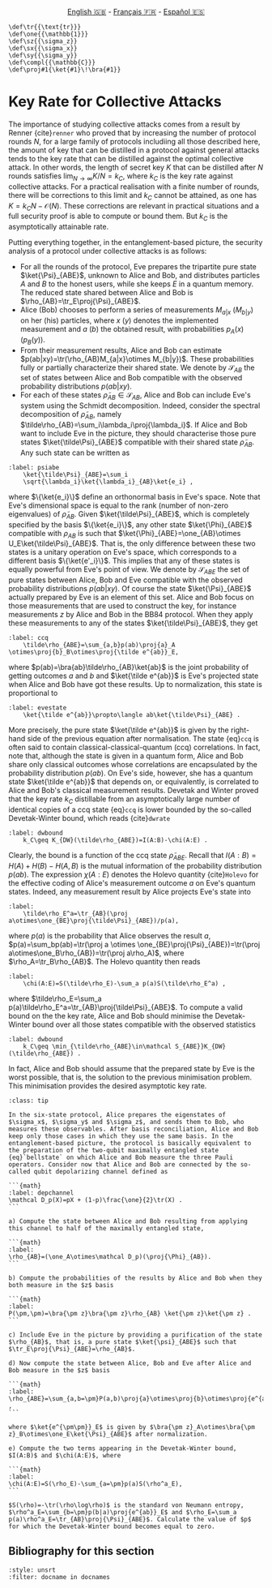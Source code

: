<p style="text-align: center;">
    <a id="linken" href="../../../../en/content/index.html">English &#x1F1EC;&#x1F1E7;</a> - 
    <a id="linkfr" href="../../../../fr/content/index.html">Français &#x1F1EB;&#x1F1F7;</a> - 
    <a id="linkes" href="../../../../es/content/index.html">Español &#x1F1EA;&#x1F1F8;</a>
</p>
<script>
    currentPage = window.location.href;
    beforeLang = currentPage.slice(0, currentPage.indexOf("content") - 3);
    afterLang = currentPage.slice(currentPage.indexOf("content"));
    document.getElementById("linken").href = beforeLang + "en/" + afterLang;
    document.getElementById("linkfr").href = beforeLang + "fr/" + afterLang;
    document.getElementById("linkes").href = beforeLang + "es/" + afterLang;
</script>



```{math}
\def\tr{{\text{tr}}}
\def\one{{\mathbb{1}}}
\def\sz{{\sigma_z}}
\def\sx{{\sigma_x}}
\def\sy{{\sigma_y}}
\def\compl{{\mathbb{C}}}
\def\proj#1{\ket{#1}\!\bra{#1}}
```

# Key Rate for Collective Attacks

The importance of studying collective attacks comes from a result by Renner {cite}`renner` who proved that by increasing the number of protocol rounds $N$, 
for a large family of protocols includiing all those described here, the amount of key that can be distilled in a protocol against general attacks tends to the key rate that can be distilled against the optimal collective attack. In other words, the length of secret key $K$ that can be distilled after $N$ rounds satisfies $\lim_{N\rightarrow\infty} K/N=k_C$, where $k_C$ is the key rate against collective attacks. For a practical realisation with a finite number of rounds, there will be corrections to this limit and $k_C$ cannot be attained, as one has $K=k_CN-\mathcal{O}(N)$. These corrections are relevant in practical situations and a full security proof is able to compute or bound them. But $k_C$ is the asymptotically attainable rate. 

Putting everything together, in the entanglement-based picture, the security analysis of a protocol under collective attacks is as follows:

<!--Luke: The extra spaces at the start of the line here are important to maintain the blocks-->

- For all the rounds of the protocol, Eve prepares the tripartite pure state $\ket{\Psi}_{ABE}$, unknown to Alice and Bob, and distributes particles $A$ and $B$ to the honest users, while she keeps $E$ in a quantum memory. The reduced state shared between Alice and Bob is $\rho_{AB}=\tr_E\proj{\Psi}_{ABE}$.
- Alice (Bob) chooses to perform a series of measurements  $M_{a|x}$ ($M_{b|y}$)
    on her (his) particles, where $x$ ($y$) denotes the implemented measurement and $a$ ($b$) the obtained result, with probabilities $p_A(x)$ ($p_B(y)$).
- From their measurement results, Alice and Bob can estimate $p(ab|xy)=\tr(\rho_{AB}M_{a|x}\otimes M_{b|y})$. These probabilities fully or partially characterize their shared state. We denote by $\mathcal{S}_{AB}$ the set of states between Alice and Bob compatible with the observed probability distributions $p(ab|xy)$. 
- For each of these states $\tilde\rho_{AB}\in\mathcal S_{AB}$, Alice and Bob can include Eve's
system using the Schmidt
decomposition. Indeed, consider the spectral decomposition of
$\tilde\rho_{AB}$, namely $\tilde\rho_{AB}=\sum_i\lambda_i\proj{\lambda_i}$.
If Alice and Bob want to include Eve in the picture, they should
characterise those pure states $\ket{\tilde\Psi}_{ABE}$ compatible with their shared state $\tilde\rho_{AB}$. Any such state can be written as  

```{math}
:label: psiabe
    \ket{\tilde\Psi}_{ABE}=\sum_i
    \sqrt{\lambda_i}\ket{\lambda_i}_{AB}\ket{e_i} ,
```  

where $\{\ket{e_i}\}$ define an orthonormal basis in Eve's space.
Note that Eve's dimensional space is equal to the rank (number of
non-zero eigenvalues) of $\tilde\rho_{AB}$. Given
$\ket{\tilde\Psi}_{ABE}$, which is completely specified by the basis
$\{\ket{e_i}\}$, any other state $\ket{\Phi}_{ABE}$ compatible with $\rho_{AB}$
is such that
$\ket{\Phi}_{ABE}=\one_{AB}\otimes U_E\ket{\tilde\Psi}_{ABE}$. That is,
the only difference between these two states is a unitary
operation on Eve's space, which corresponds to a different basis
$\{\ket{e'_i}\}$. This implies that any of these states is equally
powerful from Eve's point of view. We denote by $\mathcal{S}_{ABE}$ the set of pure states between Alice, Bob and Eve compatible with the observed probability distributions $p(ab|xy)$. Of course the state $\ket{\Psi}_{ABE}$ actually prepared by Eve is an element of this set.
Alice and Bob focus on those measurements that are used to construct the key, for instance measurements $z$ by Alice and Bob in the BB84 protocol. When they apply these measurements to any of the states $\ket{\tilde\Psi}_{ABE}$, they get

```{math}
:label: ccq
    \tilde\rho_{ABE}=\sum_{a,b}p(ab)\proj{a}_A \otimes\proj{b}_B\otimes\proj{\tilde e^{ab}}_E,
```

where $p(ab)=\bra{ab}\tilde\rho_{AB}\ket{ab}$ is the joint probability of
getting outcomes $a$ and $b$ and $\ket{\tilde e^{ab}}$ is Eve's projected
state when Alice and Bob have got these results. Up to normalization, this state is proportional to

```{math}
:label: evestate
    \ket{\tilde e^{ab}}\propto\langle ab\ket{\tilde\Psi}_{ABE} .
```

More precisely, the pure state $\ket{\tilde e^{ab}}$ is given by the right-hand side of the previous equation after normalisation.
The state {eq}`ccq` is often said to contain
classical-classical-quantum (ccq) correlations. In fact, note that, although
the state is given in a quantum form, Alice and Bob share only
classical outcomes whose correlations are encapsulated by the
probability distribution $p(ab)$. On Eve's side, however, she has
a quantum state $\ket{\tilde e^{ab}}$ that depends on, or equivalently, is correlated to Alice and Bob's classical
measurement results.
Devetak and Winter proved that the key rate $k_C$ distillable from an asymptotically large number of identical copies of a ccq state {eq}`ccq` is lower bounded by the so-called Devetak-Winter bound, which reads {cite}`dwrate`

```{math}
:label: dwbound
    k_C\geq K_{DW}(\tilde\rho_{ABE})=I(A:B)-\chi(A:E) .
```

Clearly, the bound is a function of the ccq state $\tilde\rho_{ABE}$.
Recall that $I(A:B)=H(A)+H(B)-H(A,B)$ is the mutual information of the
probability distribution $p(ab)$. The expression $\chi(A:E)$ denotes the
Holevo quantity {cite}`Holevo` for the effective coding of Alice's measurement
outcome $a$ on Eve's quantum states. Indeed, any measurement result by
Alice projects Eve's state into

```{math}
:label: 
    \tilde\rho_E^a=\tr_{AB}(\proj a\otimes\one_{BE}\proj{\tilde\Psi}_{ABE})/p(a),
```

where $p(a)$ is the probability that Alice observes the result $a$, $p(a)=\sum_bp(ab)=\tr(\proj a \otimes \one_{BE}\proj{\Psi}_{ABE})=\tr(\proj a\otimes\one_B\rho_{AB})=\tr(\proj a\rho_A)$, where $\rho_A=\tr_B\rho_{AB}$.
The Holevo quantity then reads

```{math}
:label: 
    \chi(A:E)=S(\tilde\rho_E)-\sum_a p(a)S(\tilde\rho_E^a) ,
```

where $\tilde\rho_E=\sum_a p(a)\tilde\rho_E^a=\tr_{AB}\proj{\tilde\Psi}_{ABE}$. 
To compute a valid bound on the the key rate, Alice and Bob should minimise the Devetak-Winter bound over all those states compatible with the observed statistics

```{math}
:label: dwbound
    k_C\geq \min_{\tilde\rho_{ABE}\in\mathcal S_{ABE}}K_{DW}(\tilde\rho_{ABE}) .
```

In fact, Alice and Bob should assume that the prepared state by Eve is the worst possible, that is, the solution to the previous minimisation problem. This minimisation provides the desired asymptotic key rate.

`````{admonition} Exercise 4: Computation of key rates
:class: tip

In the six-state protocol, Alice prepares the eigenstates of $\sigma_x$, $\sigma_y$ and $\sigma_z$, and sends them to Bob, who measures these observables. After basis reconciliation, Alice and Bob keep only those cases in which they use the same basis. In the entanglement-based picture, the protocol is basically equivalent to the preparation of the two-qubit maximally entangled state {eq}`bellstate` on which Alice and Bob measure the three Pauli operators. Consider now that Alice and Bob are connected by the so-called qubit depolarizing channel defined as

```{math}
:label: depchannel
\mathcal D_p(X)=pX + (1-p)\frac{\one}{2}\tr(X) .
```

a) Compute the state between Alice and Bob resulting from applying this channel to half of the maximally entangled state, 

```{math}
:label: 
\rho_{AB}=(\one_A\otimes\mathcal D_p)(\proj{\Phi}_{AB}).
```

b) Compute the probabilities of the results by Alice and Bob when they both measure in the $z$ basis

```{math}
:label: 
P(\pm,\pm)=\bra{\pm z}\bra{\pm z}\rho_{AB} \ket{\pm z}\ket{\pm z} .
```

c) Include Eve in the picture by providing a purification of the state $\rho_{AB}$, that is, a pure state $\ket{\psi}_{ABE}$ such that $\tr_E\proj{\Psi}_{ABE}=\rho_{AB}$.

d) Now compute the state between Alice, Bob and Eve after Alice and Bob measure in the $z$ basis

```{math}
:label: 
\rho_{ABE}=\sum_{a,b=\pm}P(a,b)\proj{a}\otimes\proj{b}\otimes\proj{e^{ab}}_E ,
```

where $\ket{e^{\pm\pm}}_E$ is given by $\bra{\pm z}_A\otimes\bra{\pm z}_B\otimes\one_E\ket{\Psi}_{ABE}$ after normalization.

e) Compute the two terms appearing in the Devetak-Winter bound, $I(A:B)$ and $\chi(A:E)$, where 

```{math}
:label: 
\chi(A:E)=S(\rho_E)-\sum_{a=\pm}p(a)S(\rho^a_E), 
```

$S(\rho)=-\tr(\rho\log\rho)$ is the standard von Neumann entropy, $\rho^a_E=\sum_{b=\pm}p(b|a)\proj{e^{ab}}_E$ and $\rho_E=\sum_a p(a)\rho^a_E=\tr_{AB}\proj{\Psi}_{ABE}$. Calculate the value of $p$ for which the Devetak-Winter bound becomes equal to zero.

`````

## Bibliography for this section
```{bibliography}
:style: unsrt
:filter: docname in docnames
```

